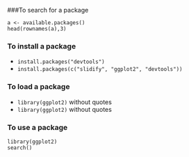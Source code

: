 ###To search for a package
```
a <- available.packages()
head(rownames(a),3)
```

### To install a package
*  `install.packages("devtools")`
*  `install.packages(c("slidify", "ggplot2", "devtools"))`
  
### To load a package
*  `library(ggplot2)` without quotes
*  `library(ggplot2)` without quotes
### To use a package
```
library(ggplot2)
search()
```
